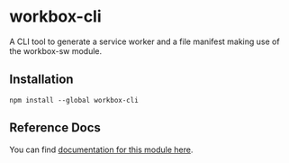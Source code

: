 <!-- DO NOT EDIT. This page is autogenerated. -->
<!-- To make changes, edit templates/Project-README.hbs, not this file. -->

# workbox-cli

A CLI tool to generate a service worker and a file manifest making use of the workbox-sw module.

## Installation

`npm install --global workbox-cli`


## Reference Docs

You can find [documentation for this module here](https://googlechrome.github.io/workbox/reference-docs/stable/latest/module-workbox-cli.html#main).
